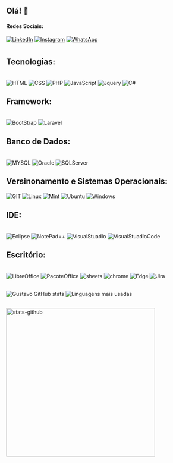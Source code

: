 ## Olá! 👋



#### Redes Sociais:

[![LinkedIn](https://img.shields.io/badge/LinkedIn-0077B5?style=for-the-badge&logo=linkedin&logoColor=white)](https://www.linkedin.com/in/gustavo-aparecido-de-souza-lopes-919525104/)
[![Instagram](https://img.shields.io/badge/Instagram-E4405F?style=for-the-badge&logo=instagram&logoColor=white)](https://www.instagram.com/gusta_lopexx?igsh=MXJsZTM1YTQ5M203cA==)
[![WhatsApp](https://img.shields.io/badge/WhatsApp-25D366?style=for-the-badge&logo=whatsapp&logoColor=white)](https://wa.me/47991912757)

#

## Tecnologias:

<div style="display: inline_block"><br/>
<img align="center" alt="HTML" src="https://img.shields.io/badge/HTML5-E34F26?style=for-the-badge&logo=html5&logoColor=white">
<img align="center" alt="CSS" src="https://img.shields.io/badge/CSS3-1572B6?style=for-the-badge&logo=css3&logoColor=white">
<img align="center" alt="PHP" src="https://img.shields.io/badge/PHP-777BB4?style=for-the-badge&logo=php&logoColor=white">
<img align="center" alt="JavaScript" src="https://img.shields.io/badge/JavaScript-F7DF1E?style=for-the-badge&logo=javascript&logoColor=black">
<img align="center" alt="Jquery" src="https://img.shields.io/badge/jQuery-0769AD?style=for-the-badge&logo=jquery&logoColor=white">
<img align="center" alt="C#" src="https://img.shields.io/badge/C%23-239120?style=for-the-badge&logo=c-sharp&logoColor=white">
    
</div>

## Framework:

<div style="display: inline_block"><br/>
    <img align="center" alt="BootStrap" src="https://img.shields.io/badge/Bootstrap-563D7C?style=for-the-badge&logo=bootstrap&logoColor=white">
    <img align="center" alt="Laravel" src="https://img.shields.io/badge/Laravel-FF2D20?style=for-the-badge&logo=laravel&logoColor=white">    
</div>

## Banco de Dados:

<div style="display: inline_block"><br/>
    <img align="center" alt="MYSQL" src="https://img.shields.io/badge/MySQL-00000F?style=for-the-badge&logo=mysql&logoColor=white">
    <img align="center" alt="Oracle" src="https://img.shields.io/badge/Oracle-F80000?style=for-the-badge&logo=Oracle&logoColor=white">
    <img align="center" alt="SQLServer" src="https://img.shields.io/badge/Microsoft%20SQL%20Server-CC2927?style=for-the-badge&logo=microsoft%20sql%20server&logoColor=white">
</div>

## Versinonamento e Sistemas Operacionais:

<div style="display: inline_block">
    <img align="center" alt="GIT" src="https://img.shields.io/badge/GIT-E44C30?style=for-the-badge&logo=git&logoColor=white">
    <img align="center" alt="Linux" src="https://img.shields.io/badge/Linux-FCC624?style=for-the-badge&logo=linux&logoColor=black">
    <img align="center" alt="Mint" src="https://img.shields.io/badge/Linux_Mint-87CF3E?style=for-the-badge&logo=linux-mint&logoColor=white">
    <img align="center" alt="Ubuntu" src="https://img.shields.io/badge/Ubuntu-E95420?style=for-the-badge&logo=ubuntu&logoColor=white">
    <img align="center" alt="Windows" src="https://img.shields.io/badge/Windows-0078D6?style=for-the-badge&logo=windows&logoColor=white">
</div>

## IDE:

<div style="display: inline_block"><br/>
    <img align="center" alt="Eclipse" src="https://img.shields.io/badge/Eclipse-2C2255?style=for-the-badge&logo=eclipse&logoColor=white">
    <img align="center" alt="NotePad++" src="https://img.shields.io/badge/Notepad++-90E59A.svg?style=for-the-badge&logo=notepad%2B%2B&logoColor=black">
    <img align="center" alt="VisualStuadio" src="https://img.shields.io/badge/Visual_Studio-5C2D91?style=for-the-badge&logo=visual%20studio&logoColor=white">
    <img align="center" alt="VisualStuadioCode" src="https://img.shields.io/badge/Visual_Studio_Code-0078D4?style=for-the-badge&logo=visual%20studio%20code&logoColor=white">
</div>

## Escritório:

<div style="display: inline_block"><br/>
    <img align="center" alt="LibreOffice" src="https://img.shields.io/badge/LibreOffice-18A303?style=for-the-badge&logo=LibreOffice&logoColor=white">
    <img align="center" alt="PacoteOffice" src="https://img.shields.io/badge/Microsoft_Office-D83B01?style=for-the-badge&logo=microsoft-office&logoColor=white">
    <img align="center" alt="sheets" src="https://img.shields.io/badge/Google%20Sheets-34A853?style=for-the-badge&logo=google-sheets&logoColor=white">
    <img align="center" alt="chrome" src="https://img.shields.io/badge/Google_chrome-4285F4?style=for-the-badge&logo=Google-chrome&logoColor=white">
    <img align="center" alt="Edge" src="https://img.shields.io/badge/Microsoft_Edge-0078D7?style=for-the-badge&logo=Microsoft-edge&logoColor=white">
    <img align="center" alt="Jira" src="https://img.shields.io/badge/Jira-0052CC?style=for-the-badge&logo=Jira&logoColor=white">

</div>

<br/>

![Gustavo GitHub stats](https://github-readme-stats.vercel.app/api?username=Kakabell&show_icons=true&theme=radical)
![Linguagens mais usadas](https://github-readme-stats.vercel.app/api/top-langs/?username=Kakabell&theme=radical)
##
<img alt="stats-github" src="https://github-readme-streak-stats.herokuapp.com/?user=Kakabell&theme=radical&hide_border=false" width="400px" />

